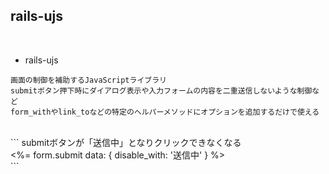 ## rails-ujs  
<br>

- rails-ujs  
```
画面の制御を補助するJavaScriptライブラリ
submitボタン押下時にダイアログ表示や入力フォームの内容を二重送信しないような制御など
form_withやlink_toなどの特定のヘルパーメソッドにオプションを追加するだけで使える
```
<br>
```
submitボタンが「送信中」となりクリックできなくなる
<div class="actions">
    <%= form.submit data: { disable_with: '送信中' } %>
  </div>
```